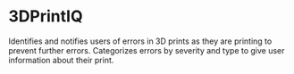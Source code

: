 # 3DPrintIQ
Identifies and notifies users of errors in 3D prints as they are printing to prevent further errors. Categorizes errors by severity and type to give user information about their print.
